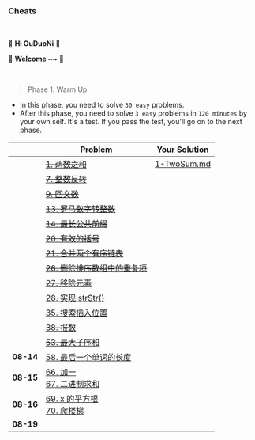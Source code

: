 

### Cheats

<br>

🎉 **Hi OuDuoNi** 🎉

🥳 **Welcome ~~** 🥳

<br>

> Phase 1. Warm Up

+ In this phase, you need to solve `30 easy` problems.
+ After this phase, you need to solve `3 easy` problems in `120 minutes` by your own self. It's a test. If you pass the test, you'll go on to the next phase.

|           | Problem                                                      | Your Solution                     |
| --------- | ------------------------------------------------------------ | --------------------------------- |
|           | ~~[1. 两数之和](https://leetcode-cn.com/problems/two-sum/)~~ | [1-TwoSum.md](WarmUp/1-TwoSum.md) |
|           | ~~[7. 整数反转](https://leetcode-cn.com/problems/reverse-integer/)~~ |                                   |
|           | ~~[9. 回文数](https://leetcode-cn.com/problems/palindrome-number/)~~ |                                   |
|           | ~~[13. 罗马数字转整数](https://leetcode-cn.com/problems/roman-to-integer/)~~ |                                   |
|           | ~~[14. 最长公共前缀](https://leetcode-cn.com/problems/longest-common-prefix/)~~ |                                   |
|           | ~~[20. 有效的括号](https://leetcode-cn.com/problems/valid-parentheses/)~~ |                                   |
|           | ~~[21. 合并两个有序链表](https://leetcode-cn.com/problems/merge-two-sorted-lists/)~~ |                                   |
|           | ~~[26. 删除排序数组中的重复项](https://leetcode-cn.com/problems/remove-duplicates-from-sorted-array/)~~ |                                   |
|           | ~~[27. 移除元素](https://leetcode-cn.com/problems/remove-element/)~~ |                                   |
|           | ~~[28. 实现 strStr()](https://leetcode-cn.com/problems/implement-strstr/)~~ |                                   |
|           | ~~[35. 搜索插入位置](https://leetcode-cn.com/problems/search-insert-position/)~~ |                                   |
|           | ~~[38. 报数](https://leetcode-cn.com/problems/count-and-say/)~~ |                                   |
|           | ~~[53. 最大子序和](https://leetcode-cn.com/problems/maximum-subarray/)~~ |                                   |
| **08-14** | [58. 最后一个单词的长度](https://leetcode-cn.com/problems/length-of-last-word/) |                                   |
| **08-15** | [66. 加一](https://leetcode-cn.com/problems/plus-one/)<br>[67. 二进制求和](https://leetcode-cn.com/problems/add-binary/) |                                   |
| **08-16** | [69. x 的平方根](https://leetcode-cn.com/problems/sqrtx/)<br>[70. 爬楼梯](https://leetcode-cn.com/problems/climbing-stairs/) |                                   |
| **08-19** |                                                              |                                   |

